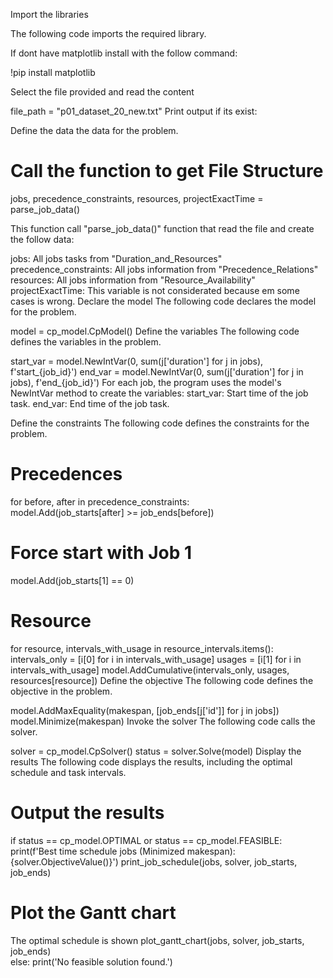 Import the libraries

The following code imports the required library.

If dont have matplotlib install with the follow command:

!pip install matplotlib


Select the file provided and read the content

file_path = "p01_dataset_20_new.txt"
Print output if its exist:


Define the data the data for the problem.

# Call the function to get File Structure    
jobs, precedence_constraints, resources, projectExactTime = parse_job_data()

This function call "parse_job_data()" function that read the file and create the follow data:

jobs: All jobs tasks from "Duration_and_Resources"
precedence_constraints:  All jobs information from "Precedence_Relations"
resources: All jobs information from "Resource_Availability"
projectExactTime: This variable is not considerated because em some cases is wrong.
Declare the model The following code declares the model for the problem.

model = cp_model.CpModel()
Define the variables The following code defines the variables in the problem.

start_var = model.NewIntVar(0, sum(j['duration'] for j in jobs), f'start_{job_id}')
end_var = model.NewIntVar(0, sum(j['duration'] for j in jobs), f'end_{job_id}')
For each job, the program uses the model's NewIntVar method to create the variables: start_var: Start time of the job task. end_var: End time of the job task.

Define the constraints The following code defines the constraints for the problem.

# Precedences
for before, after in precedence_constraints:        
    model.Add(job_starts[after] >= job_ends[before])

# Force start with Job 1
model.Add(job_starts[1] == 0)    

# Resource
for resource, intervals_with_usage in resource_intervals.items():
    intervals_only = [i[0] for i in intervals_with_usage]
    usages = [i[1] for i in intervals_with_usage]
    model.AddCumulative(intervals_only, usages, resources[resource])
Define the objective The following code defines the objective in the problem.

model.AddMaxEquality(makespan, [job_ends[j['id']] for j in jobs]) 
model.Minimize(makespan)
Invoke the solver The following code calls the solver.

solver = cp_model.CpSolver()
status = solver.Solve(model)
Display the results The following code displays the results, including the optimal schedule and task intervals.

 # Output the results
if status == cp_model.OPTIMAL or status == cp_model.FEASIBLE:
    print(f'Best time schedule jobs (Minimized makespan): {solver.ObjectiveValue()}')
    print_job_schedule(jobs, solver, job_starts, job_ends)
# Plot the Gantt chart
The optimal schedule is shown
    plot_gantt_chart(jobs, solver, job_starts, job_ends)      
else:
    print('No feasible solution found.')
